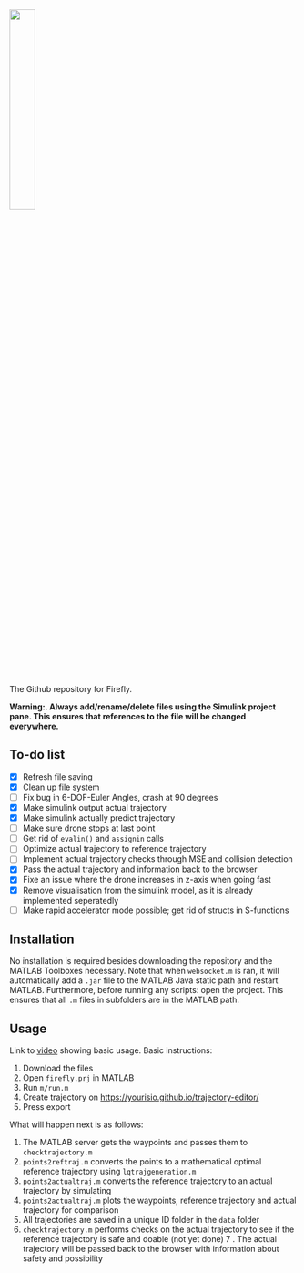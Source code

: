 <img src="http://fireflyeindhoven.nl/wp-content/uploads/2017/06/cropped-Artboard-1-2.png" width="30%">

The Github repository for Firefly.


**Warning:. Always add/rename/delete files using the Simulink project pane. 
This ensures that references to the file will be changed everywhere.**

## To-do list

 - [x] Refresh file saving
 - [x] Clean up file system
 - [ ] Fix bug in 6-DOF-Euler Angles, crash at 90 degrees
 - [x] Make simulink output actual trajectory
 - [x] Make simulink actually predict trajectory
 - [ ] Make sure drone stops at last point
 - [ ] Get rid of `evalin()` and `assignin` calls
 - [ ] Optimize actual trajectory to reference trajectory
 - [ ] Implement actual trajectory checks through MSE and collision detection
 - [x] Pass the actual trajectory and information back to the browser
 - [x] Fixe an issue where the drone increases in z-axis when going fast
 - [x] Remove visualisation from the simulink model, as it is already implemented seperatedly
 - [ ] Make rapid accelerator mode possible; get rid of structs in S-functions

## Installation
No installation is required besides downloading the repository and the 
MATLAB Toolboxes necessary. Note that when `websocket.m` is ran, it will 
automatically add a `.jar` file to the MATLAB Java static path and restart 
MATLAB. Furthermore, before running any scripts: open the project. This
ensures that all `.m` files in subfolders are in the MATLAB path.

## Usage
Link to [video](https://htshonours2018-2019.slack.com/files/UDCB7A770/FDVKE6DN1/whatsapp_video_2018-11-04_at_18.08.07.mp4) showing basic usage. Basic instructions:

1. Download the files
2. Open `firefly.prj` in MATLAB
3. Run `m/run.m`
4. Create trajectory on https://yourisio.github.io/trajectory-editor/
5. Press export

What will happen next is as follows:

1. The MATLAB server gets the waypoints and passes them to `checktrajectory.m`
2. `points2reftraj.m` converts the points to a mathematical optimal reference 
trajectory using `lqtrajgeneration.m`
3. `points2actualtraj.m` converts the reference trajectory to an actual
trajectory by simulating
4. `points2actualtraj.m` plots the waypoints, reference trajectory and
actual trajectory for comparison
5. All trajectories are saved in a unique ID folder in the `data` folder
6. `checktrajectory.m` performs checks on the actual trajectory to see if 
the reference trajectory is safe and doable (not yet done)
7 . The actual trajectory will be passed back to the browser with information
about safety and possibility


